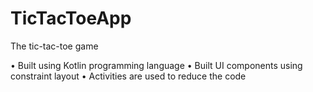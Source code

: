# TicTacToeApp
The tic-tac-toe game

• Built using Kotlin programming language
• Built UI components using constraint layout
• Activities are used to reduce the code
